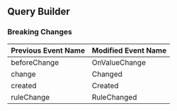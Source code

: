 ## Query Builder

### Breaking Changes

|Previous Event Name|Modified Event Name|
|-----------|-----------|
|beforeChange|OnValueChange|
|change|Changed|
|created|Created|
|ruleChange|RuleChanged|


